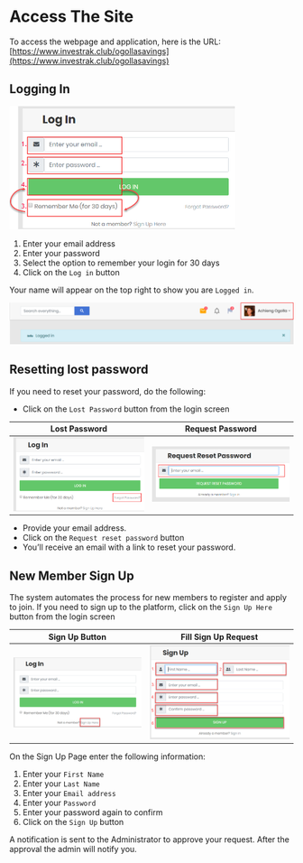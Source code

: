 # Access The Site
To access the webpage and application, here is the URL:
[https://www.investrak.club/ogollasavings](https://www.investrak.club/ogollasavings)

##	Logging In
<div style="width:400px;">

![alt text](images/1.1_Login.png "login page")
</div>

  1. Enter your email address  
  1. Enter your password
  1. Select the option to remember your login for 30 days
  1. Click on the `Log in` button

Your name will appear on the top right to show you are `Logged in`.

![alt text](images/1.2_Logged_in.png "logged in message")


##	Resetting lost password
If you need to reset your password, do the following:

  -	Click on the `Lost Password` button from the login screen

|  Lost Password             |  Request Password |
  :-------------------------:|:-------------------------:
![alt text](images/1.3_Lost_password.png "lost password") | ![alt text](images/1.4_Request_password.png "request password")

  -	Provide your email address.  
  -	Click on the `Request reset password` button
  -	You’ll receive an email with a link to reset your password.

##	New Member Sign Up
The system automates the process for new members to register and apply to join. If you need to sign up to the platform, click on the `Sign Up Here` button from the login screen

  |  Sign Up Button           |  Fill Sign Up Request  |
    :------------------------:|:-------------------------:
  ![alt text](images/1.5_Request_Sign_Up.png "Sign Up button") | ![alt text](images/1.6_Sign_Up_Form.png "Fill Sign Up")

On the Sign Up Page enter the following information:

  1. Enter your `First Name`
  1. Enter your `Last Name`
  1. Enter your `Email address`  
  1. Enter your `Password`
  1. Enter your password again to confirm
  1. Click on the `Sign Up` button

  A notification is sent to the Administrator to approve your request. After the approval the admin will notify you.
